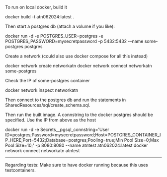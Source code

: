 To run on local docker, build it

docker build -t atn062024:latest .

Then start a postgres db (attach a volume if you like):

docker run -d -e POSTGRES_USER=postgres -e POSTGRES_PASSWORD=mysecretpassword -p 5432:5432 --name some-postgres postgres

Create a network (could also use docker compose for all this instead)

docker network create networkatn
docker network connect networkatn some-postgres

Check the IP of some-postgres container

docker network inspect networkatn

Then connect to the postgres db and run the statements in SharedResources/sql/create_schema.sql.

Then run the built image. A connstring to the docker postgres should be specified.
Use the IP from above as the host

docker run -d -e Secrets__pgsql_connstring='User ID=postgres;Password=mysecretpassword;Host=POSTGRES_CONTAINER_IP_HERE;Port=5432;Database=postgres;Pooling=true;Min Pool Size=0;Max Pool Size=10;' -p 8080:8080 --name atntest atn062024:latest
docker network connect networkatn atntest

---

Regarding tests: Make sure to have docker running because this uses testcontainers.